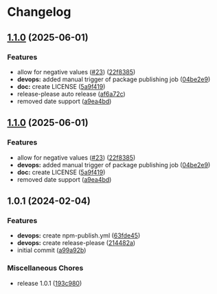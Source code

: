# Changelog

## [1.1.0](https://github.com/nico-i/commitlint-plugin-spend/compare/v1.0.1...v1.1.0) (2025-06-01)


### Features

* allow for negative values ([#23](https://github.com/nico-i/commitlint-plugin-spend/issues/23)) ([22f8385](https://github.com/nico-i/commitlint-plugin-spend/commit/22f8385e1346a4d0bdfc33b3650770ce3fd571ad))
* **devops:** added manual trigger of package publishing job ([04be2e9](https://github.com/nico-i/commitlint-plugin-spend/commit/04be2e92de764d1eebbbeb7080c55050474a62f1))
* **doc:** create LICENSE ([5a9f419](https://github.com/nico-i/commitlint-plugin-spend/commit/5a9f419e40ea9fd9d75c50c09378a5ece9d16c22))
* release-please auto release ([af6a72c](https://github.com/nico-i/commitlint-plugin-spend/commit/af6a72c009987226064bd0ee4d30f367788d248d))
* removed date support ([a9ea4bd](https://github.com/nico-i/commitlint-plugin-spend/commit/a9ea4bdc4e0e5e92e60bcc7106dab811b1dbbbf4))

## [1.1.0](https://github.com/nico-i/commitlint-plugin-spend/compare/v1.0.1...v1.1.0) (2025-06-01)


### Features

* allow for negative values ([#23](https://github.com/nico-i/commitlint-plugin-spend/issues/23)) ([22f8385](https://github.com/nico-i/commitlint-plugin-spend/commit/22f8385e1346a4d0bdfc33b3650770ce3fd571ad))
* **devops:** added manual trigger of package publishing job ([04be2e9](https://github.com/nico-i/commitlint-plugin-spend/commit/04be2e92de764d1eebbbeb7080c55050474a62f1))
* **doc:** create LICENSE ([5a9f419](https://github.com/nico-i/commitlint-plugin-spend/commit/5a9f419e40ea9fd9d75c50c09378a5ece9d16c22))
* removed date support ([a9ea4bd](https://github.com/nico-i/commitlint-plugin-spend/commit/a9ea4bdc4e0e5e92e60bcc7106dab811b1dbbbf4))

## 1.0.1 (2024-02-04)


### Features

* **devops:** create npm-publish.yml ([63fde45](https://github.com/nico-i/commitlint-plugin-spend/commit/63fde45b4ca1b290fadffd2994d16356385b3c68))
* **devops:** create release-please ([214482a](https://github.com/nico-i/commitlint-plugin-spend/commit/214482a452a772542901f2fd37ef4666dcf2cee8))
* initial commit ([a99a92b](https://github.com/nico-i/commitlint-plugin-spend/commit/a99a92be1a9dda44ccc9139b4bd6250fed4b18ac))


### Miscellaneous Chores

* release 1.0.1 ([193c980](https://github.com/nico-i/commitlint-plugin-spend/commit/193c98067e20d11886d92e0e3e543d14cfb11b7c))
